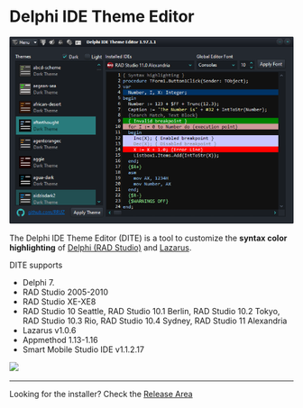 
# Delphi IDE Theme Editor #

![](https://github.com/RRUZ/delphi-ide-theme-editor/blob/master/delphi-ide-theme-editor/Site%20Images/DITE.png)


The Delphi IDE Theme Editor (DITE) is a tool to customize the **syntax color highlighting** of <a href='https://www.embarcadero.com/products/delphi'>Delphi (RAD Studio)</a> and <a href='http://www.lazarus.freepascal.org/'>Lazarus</a>.


DITE supports 

* Delphi 7. 
* RAD Studio 2005-2010 
* RAD Studio XE-XE8 
* RAD Studio 10 Seattle, RAD Studio 10.1 Berlin, RAD Studio 10.2 Tokyo, RAD Studio 10.3 Rio, RAD Studio 10.4 Sydney, RAD Studio 11 Alexandria
* Lazarus v1.0.6
* Appmethod 1.13-1.16
* Smart Mobile Studio IDE v1.1.2.17

![](https://github.com/RRUZ/delphi-ide-theme-editor/blob/master/delphi-ide-theme-editor/Site%20Images/DITE_Animated.gif)

---
Looking for the installer? Check the [Release Area](https://github.com/RRUZ/delphi-ide-theme-editor/releases/latest) 
